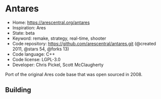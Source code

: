 # Antares

- Home: https://arescentral.org/antares
- Inspiration: Ares
- State: beta
- Keyword: remake, strategy, real-time, shooter
- Code repository: https://github.com/arescentral/antares.git (@created 2011, @stars 54, @forks 13)
- Code language: C++
- Code license: LGPL-3.0
- Developer: Chris Pickel, Scott McClaugherty

Port of the original Ares code base that was open sourced in 2008.

## Building
